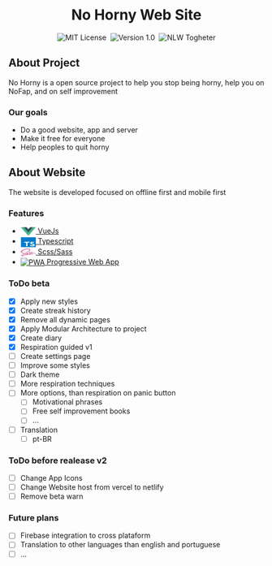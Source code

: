 <h1 align="center">No Horny Web Site</h1>
<div align="center">
  <img src="https://img.shields.io/static/v1?label=License&message=MIT&color=27EDA5&labelColor=3F454B" alt="MIT License">
  &#8205;&#8205;
  <img src="https://img.shields.io/static/v1?label=Version&message=1.0&color=27EDA5&labelColor=27EDA5" alt="Version 1.0">
  &#8205;&#8205;
  <img src="https://img.shields.io/static/v1?label=Open&message=Source&color=3F454B&labelColor=27EDA5" alt="NLW Togheter" />
</div>
<h2>About Project</h2>
<p>No Horny is a open source project to help you stop being horny, help you on NoFap, and on self improvement</p>
<h3>Our goals</h3>
<ul>
  <li>Do a good website, app and server</li>
  <li>Make it free for everyone</li>
  <li>Help peoples to quit horny</li>
</ul>
<h2>About Website</h2>
<p>The website is developed focused on offline first and mobile first</p>
<h3>Features</h3>
<ul>
  <li>
    <a href="https://vuejs.org">
      <img align="center" alt="VueJs" height="20" width="30" src="https://raw.githubusercontent.com/devicons/devicon/master/icons/vuejs/vuejs-original.svg">
      VueJs
    </a>
  </li>
  <li>
    <a href="https://typescriptlang.org/">
      <img align="center" alt="Typescript" height="20" width="30" src="https://raw.githubusercontent.com/devicons/devicon/master/icons/typescript/typescript-plain.svg">
      Typescript
    </a>
  </li>
  <li>
    <a href="https://sass-lang.com/">
      <img align="center" alt="Sass" height="20" width="30" src="https://raw.githubusercontent.com/devicons/devicon/master/icons/sass/sass-original.svg">
      Scss/Sass
    </a>
  </li>
  <li>
    <a href="https://web.dev/progressive-web-apps/?gclid=Cj0KCQjwraqHBhDsARIsAKuGZeFpqL8YYq3kD8tuSbLLn9nY_QMkr0fQFMrC98U_s3pS-YH3g1ZanRAaAq8YEALw_wcB">
      <img align="center" alt="PWA" height="20" width="30" src="https://raw.githubusercontent.com/webmaxru/progressive-web-apps-logo/77744cd5c0a4d484bb3d082c6ac458c44202da03/pwalogo.svg">
      Progressive Web App
    </a>
  </li>
</ul>
<h3>ToDo beta</h3>

- [x] Apply new styles
- [x] Create streak history
- [x] Remove all dynamic pages
- [x] Apply Modular Architecture to project
- [x] Create diary
- [x] Respiration guided v1
- [ ] Create settings page
- [ ] Improve some styles
- [ ] Dark theme
- [ ] More respiration techniques
- [ ] More options, than respiration on panic button
  - [ ] Motivational phrases
  - [ ] Free self improvement books
  - [ ] ...
- [ ] Translation
  - [ ] pt-BR

<h3>ToDo before realease v2</h3>

- [ ] Change App Icons
- [ ] Change Website host from vercel to netlify
- [ ] Remove beta warn

<h3>Future plans</h3>

- [ ] Firebase integration to cross plataform
- [ ] Translation to other languages than english and portuguese
- [ ] ...
